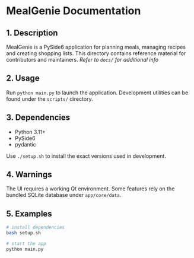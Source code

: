 # MealGenie Documentation

## 1. Description
MealGenie is a PySide6 application for planning meals, managing recipes and creating shopping lists. This directory contains reference material for contributors and maintainers. *Refer to `docs/` for additional info*

## 2. Usage
Run `python main.py` to launch the application. Development utilities can be found under the `scripts/` directory.

## 3. Dependencies
- Python 3.11+
- PySide6
- pydantic

Use `./setup.sh` to install the exact versions used in development.

## 4. Warnings
The UI requires a working Qt environment. Some features rely on the bundled SQLite database under `app/core/data`.

## 5. Examples
```bash
# install dependencies
bash setup.sh

# start the app
python main.py
```
